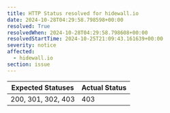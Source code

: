 ```yaml
---
title: HTTP Status resolved for hidewall.io
date: 2024-10-28T04:29:58.798598+00:00
resolved: True
resolvedWhen: 2024-10-28T04:29:58.798608+00:00
resolvedStartTime: 2024-10-25T21:09:43.161639+00:00
severity: notice
affected:
  - hidewall.io
section: issue
---
```


| Expected Statuses | Actual Status  |
|-------------------|----------------|
| 200, 301, 302, 403 | 403 |

